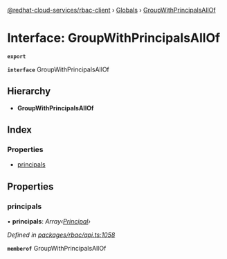 [@redhat-cloud-services/rbac-client](../README.md) › [Globals](../globals.md) › [GroupWithPrincipalsAllOf](groupwithprincipalsallof.md)

# Interface: GroupWithPrincipalsAllOf

**`export`** 

**`interface`** GroupWithPrincipalsAllOf

## Hierarchy

* **GroupWithPrincipalsAllOf**

## Index

### Properties

* [principals](groupwithprincipalsallof.md#principals)

## Properties

###  principals

• **principals**: *Array‹[Principal](principal.md)›*

*Defined in [packages/rbac/api.ts:1058](https://github.com/RedHatInsights/javascript-clients/blob/master/packages/rbac/api.ts#L1058)*

**`memberof`** GroupWithPrincipalsAllOf
